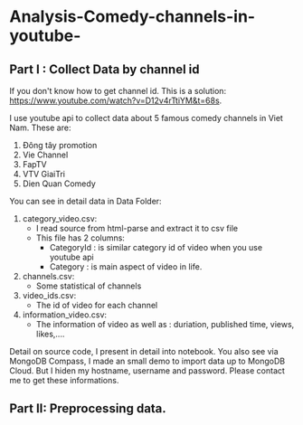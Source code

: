 # Analysis-Comedy-channels-in-youtube-

## Part I : Collect Data by channel id
If you don't know how to get channel id. This is a solution: https://www.youtube.com/watch?v=D12v4rTtiYM&t=68s.

I use youtube api to collect data about 5 famous comedy channels in Viet Nam. These are: 
  1. Đông tây promotion
  2. Vie Channel
  3. FapTV
  4. VTV GiaiTri
  5. Dien Quan Comedy

You can see in detail data in Data Folder: 
  1. category_video.csv: 
      - I read source from html-parse and extract it to csv file
      - This file has 2 columns: 
          - CategoryId : is similar category id of video when you use youtube api
          - Category : is main aspect of video in life.
  2. channels.csv:
      - Some statistical of channels
  3. video_ids.csv: 
      - The id of video for each channel
  4. information_video.csv:
      - The information of video as well as : duriation, published time, views, likes,....

Detail on source code, I present in detail into notebook. You also see via MongoDB Compass, I made an small demo to import data up to MongoDB Cloud. But I hiden my hostname, username and password. Please contact me to get these informations.
  
  ## Part II: Preprocessing data.
  
  
